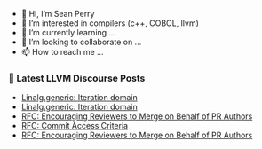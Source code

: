 - 👋 Hi, I’m Sean Perry
- 👀 I’m interested in compilers (c++, COBOL, llvm)
- 🌱 I’m currently learning ...
- 💞️ I’m looking to collaborate on ...
- 📫 How to reach me ...

<!---
s66perry/s66perry is a ✨ special ✨ repository because its `README.md` (this file) appears on your GitHub profile.
You can click the Preview link to take a look at your changes.
--->
### 📕 Latest LLVM Discourse Posts

<!-- DISCOURSE-LLVM:START -->
- [Linalg.generic: Iteration domain](https://discourse.llvm.org/t/linalg-generic-iteration-domain/84181#post_2)
- [Linalg.generic: Iteration domain](https://discourse.llvm.org/t/linalg-generic-iteration-domain/84181#post_1)
- [RFC: Encouraging Reviewers to Merge on Behalf of PR Authors](https://discourse.llvm.org/t/rfc-encouraging-reviewers-to-merge-on-behalf-of-pr-authors/84180#post_2)
- [RFC: Commit Access Criteria](https://discourse.llvm.org/t/rfc-commit-access-criteria/84073?page=2#post_40)
- [RFC: Encouraging Reviewers to Merge on Behalf of PR Authors](https://discourse.llvm.org/t/rfc-encouraging-reviewers-to-merge-on-behalf-of-pr-authors/84180#post_1)
<!-- DISCOURSE-LLVM:END -->
